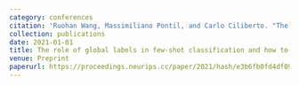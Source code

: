 ```yaml
---
category: conferences
citation: 'Ruohan Wang, Massimiliano Pontil, and Carlo Ciliberto. "The role of global labels in few-shot classification and how to infer them", 2021.'
collection: publications
date: 2021-01-01
title: The role of global labels in few-shot classification and how to infer them
venue: Preprint
paperurl: https://proceedings.neurips.cc/paper/2021/hash/e3b6fb0fd4df098162eede3313c54a8d-Abstract.html
---
```


